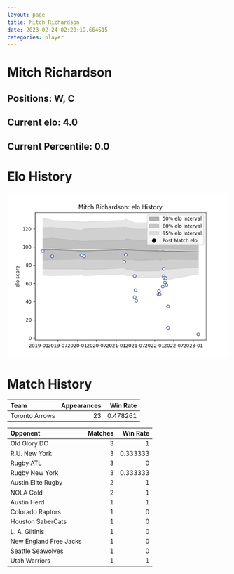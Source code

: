 ```yaml
---  
layout: page  
title: Mitch Richardson  
date: 2023-02-24 02:20:19.664515  
categories: player  
---
```

# Mitch Richardson

## Positions: W, C

## Current elo: 4.0

## Current Percentile: 0.0

# Elo History


![elo history](history_MitchRichardson.png)
# Match History


| Team           |   Appearances |   Win Rate |
|:---------------|--------------:|-----------:|
| Toronto Arrows |            23 |   0.478261 |

| Opponent               |   Matches |   Win Rate |
|:-----------------------|----------:|-----------:|
| Old Glory DC           |         3 |   1        |
| R.U. New York          |         3 |   0.333333 |
| Rugby ATL              |         3 |   0        |
| Rugby New York         |         3 |   0.333333 |
| Austin Elite Rugby     |         2 |   1        |
| NOLA Gold              |         2 |   1        |
| Austin Herd            |         1 |   1        |
| Colorado Raptors       |         1 |   0        |
| Houston SaberCats      |         1 |   0        |
| L. A. Giltinis         |         1 |   0        |
| New England Free Jacks |         1 |   0        |
| Seattle Seawolves      |         1 |   0        |
| Utah Warriors          |         1 |   1        |